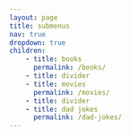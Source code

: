```yaml
---
layout: page
title: submenus
nav: true
dropdown: true
children:
    - title: books
      permalink: /books/
    - title: divider
    - title: movies
      permalink: /movies/
    - title: divider
    - title: dad jokes
      permalink: /dad-jokes/
---
```


